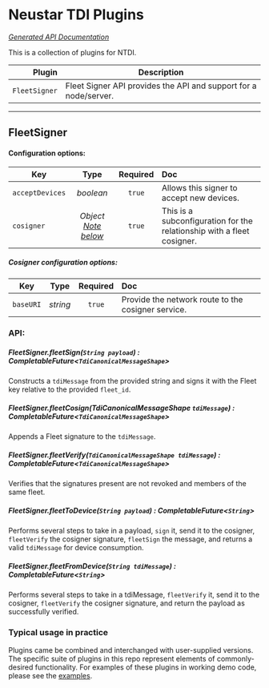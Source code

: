 <!--
 Copyright 2017 Neustar, Inc.

 Licensed under the Apache License, Version 2.0 (the "License");
 you may not use this file except in compliance with the License.
 You may obtain a copy of the License at

     http://www.apache.org/licenses/LICENSE-2.0

 Unless required by applicable law or agreed to in writing, software
 distributed under the License is distributed on an "AS IS" BASIS,
 WITHOUT WARRANTIES OR CONDITIONS OF ANY KIND, either express or implied.
 See the License for the specific language governing permissions and
 limitations under the License.
-->

# Neustar TDI Plugins
*[Generated API Documentation](https://github.com/Neustar-TDI/node-ntdi-doc/doc/plugins)*

This is a collection of plugins for NTDI.

| Plugin | Description |
|---------:|---|
| `FleetSigner` | Fleet Signer API provides the API and support for a node/server. |


--------

## FleetSigner

#### Configuration options:
| Key | Type | Required | Doc |
| --- |:----:| :------: | :-- |
| `acceptDevices` | _boolean_ | `true`  | Allows this signer to accept new devices. |
| `cosigner` | _Object [Note below]()_ | `true` | This is a subconfiguration for the relationship with a fleet cosigner. |

##### Cosigner configuration options:

| Key | Type | Required | Doc |
| --- |:----:| :------: | :-- |
| `baseURI` | _string_ | `true`  | Provide the network route to the cosigner service. |

### API:

##### *FleetSigner*.**fleetSign**(`String payload`) : *CompletableFuture*\<`TdiCanonicalMessageShape`>
Constructs a `tdiMessage` from the provided string and signs it with the Fleet key relative to the provided `fleet_id`.

##### *FleetSigner*.**fleetCosign**(TdiCanonicalMessageShape `tdiMessage`) : *CompletableFuture*\<`TdiCanonicalMessageShape`>
Appends a Fleet signature to the `tdiMessage`.

##### *FleetSigner*.**fleetVerify**(`TdiCanonicalMessageShape tdiMessage`) : *CompletableFuture*\<`TdiCanonicalMessageShape`>
Verifies that the signatures present are not revoked and members of the same fleet.

##### *FleetSigner*.**fleetToDevice**(`String payload`) : *CompletableFuture*\<`String`>
Performs several steps to take in a payload, `sign` it, send it to the cosigner, `fleetVerify` the cosigner signature, `fleetSign` the message, and returns a valid `tdiMessage` for device consumption.

##### *FleetSigner*.**fleetFromDevice**(`String tdiMessage`) : *CompletableFuture*\<`String`>
Performs several steps to take in a tdiMessage, `fleetVerify` it, send it to the cosigner, `fleetVerify` the cosigner signature, and return the payload as successfully verified.


### Typical usage in practice

Plugins came be combined and interchanged with user-supplied versions. The specific suite of plugins in this repo represent elements of commonly-desired functionality. For examples of these plugins in working demo code, please see the [examples](/examples/).
